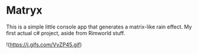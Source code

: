 # Matryx

This is a simple little console app that generates a matrix-like rain effect.
My first actual c# project, aside from Rimworld stuff.

!(https://j.gifs.com/VvZP45.gif)
